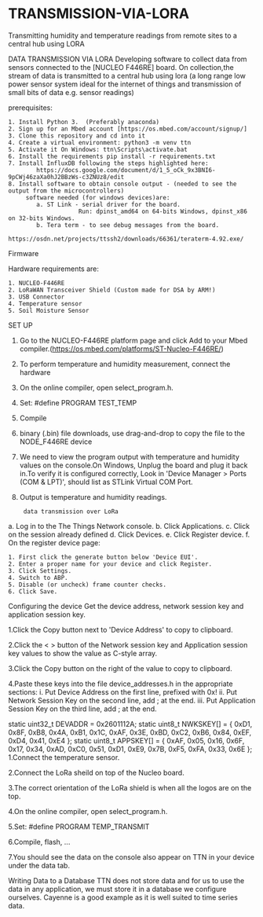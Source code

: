 # TRANSMISSION-VIA-LORA
Transmitting humidity and temperature readings from remote sites to a central hub using LORA

DATA TRANSMISSION VIA LORA
Developing software to collect data from sensors connected to the [NUCLEO F446RE] board. On collection,the stream of data is transmitted to a central hub using lora (a long range low power sensor system ideal for the internet of things and transmission of small bits of data e.g. sensor readings)

prerequisites:

	1. Install Python 3.  (Preferably anaconda) 
	2. Sign up for an Mbed account [https://os.mbed.com/account/signup/]
	3. Clone this repository and cd into it
	4. Create a virtual environment: python3 -m venv ttn
	5. Activate it On Windows: ttn\Scripts\activate.bat
	6. Install the requirements pip install -r requirements.txt
	7. Install InfluxDB following the steps highlighted here:
			https://docs.google.com/document/d/1_5_oCk_9x3BNI6-9pCWj46zaXa0hJ2BBzWs-c3ZNUz8/edit
	8. Install software to obtain console output - (needed to see the output from the microcontrollers)
		 software needed (for windows devices)are:
			a. ST Link - serial driver for the board.
						Run: dpinst_amd64 on 64-bits Windows, dpinst_x86 on 32-bits Windows.
			b. Tera term - to see debug messages from the board.
					https://osdn.net/projects/ttssh2/downloads/66361/teraterm-4.92.exe/
					
Firmware

Hardware requirements are:

	1. NUCLEO-F446RE
	2. LoRaWAN Transceiver Shield (Custom made for DSA by ARM!)
	3. USB Connector
	4. Temperature sensor
	5. Soil Moisture Sensor

SET UP

1. Go to the NUCLEO-F446RE platform page and click Add to your Mbed compiler.(https://os.mbed.com/platforms/ST-Nucleo-F446RE/)

2. To perform temperature and humidity measurement, connect the hardware

3. On the online compiler, open select_program.h.

4. Set: #define PROGRAM TEST_TEMP

5. Compile

6. binary (.bin) file downloads, use drag-and-drop to copy the file to the NODE_F446RE device

7. We need to view the program output with temperature and humidity values on the console.On Windows, Unplug the board and plug it back in.To verify it is configured correctly, Look in 'Device Manager > Ports (COM & LPT)', should list as STLink Virtual COM Port.

8. Output is temperature and humidity readings.

		data transmission over LoRa
a. Log in to the The Things Network console. b. Click Applications. c. Click on the session already defined d. Click Devices. e. Click Register device. f. On the register device page:

	1. First click the generate button below 'Device EUI'.
	2. Enter a proper name for your device and click Register.
	3. Click Settings.
	4. Switch to ABP.
	5. Disable (or uncheck) frame counter checks.
	6. Click Save.
	
Configuring the device
Get the device address, network session key and application session key.

1.Click the Copy button next to 'Device Address' to copy to clipboard.

2.Click the < > button of the Network session key and Application session key values to show the value as C-style array.

3.Click the Copy button on the right of the value to copy to clipboard.

4.Paste these keys into the file device_addresses.h in the appropriate sections: i. Put Device Address on the first line, prefixed with 0x! ii. Put Network Session Key on the second line, add ; at the end. iii. Put Application Session Key on the third line, add ; at the end.

static uint32_t DEVADDR = 0x2601112A;
static uint8_t NWKSKEY[] = { 0xD1, 0x8F, 0xB8, 0x4A, 0xB1, 0x1C, 0xAF, 0x3E, 0xBD, 0xC2, 0xB6, 0x84, 0xEF, 0xD4, 0x41, 0xE4 };
static uint8_t APPSKEY[] =  { 0xAF, 0x05, 0x16, 0x6F, 0x17, 0x34, 0xAD, 0xC0, 0x51, 0xD1, 0xE9, 0x7B, 0xF5, 0xFA, 0x33, 0x6E };
1.Connect the temperature sensor.

2.Connect the LoRa sheild on top of the Nucleo board.

3.The correct orientation of the LoRa shield is when all the logos are on the top.

4.On the online compiler, open select_program.h.

5.Set: #define PROGRAM TEMP_TRANSMIT

6.Compile, flash, ...

7.You should see the data on the console also appear on TTN in your device under the data tab.

Writing Data to a Database
TTN does not store data and for us to use the data in any application, we must store it in a database we configure ourselves. Cayenne is a good example as it is well suited to time series data.
